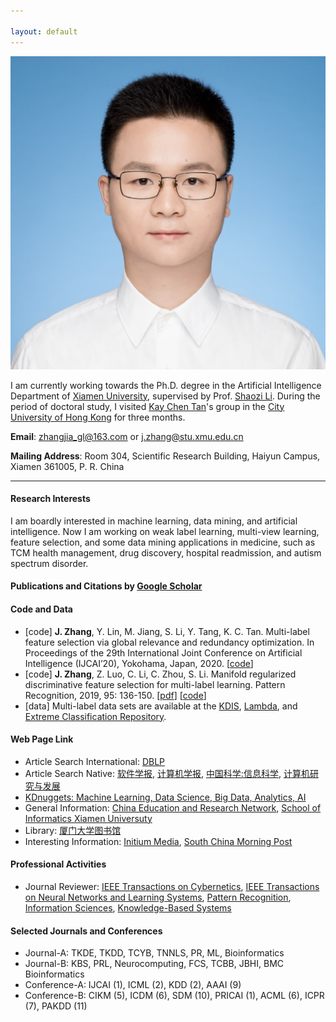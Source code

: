 ```yaml
---

layout: default 
---
```


<img class="profile-picture" src="jiazhang.jpg">

I am currently working towards the Ph.D. degree in the Artificial Intelligence Department of [Xiamen University](https://www.xmu.edu.cn/), supervised by Prof. [Shaozi Li](http://imt.xmu.edu.cn/szdw.html). During the period of doctoral study, I visited [Kay Chen Tan](http://www.cityu.edu.hk/stfprofile/kaytan.htm)'s group in the [City University of Hong Kong](https://www.cityu.edu.hk/) for three months.

**Email**: [zhangjia_gl@163.com](mailto:zhangjia_gl@163.com) or [j.zhang@stu.xmu.edu.cn](mailto:j.zhang@stu.xmu.edu.cn)

**Mailing Address**: Room 304, Scientific Research Building, Haiyun Campus, Xiamen 361005, P. R. China

---

#### Research Interests

I am boardly interested in machine learning, data mining, and artificial intelligence. Now I am working on weak label learning, multi-view learning, feature selection, and some data mining applications in medicine, such as TCM health management, drug discovery, hospital readmission, and autism spectrum disorder.

#### Publications and Citations by [Google Scholar](https://scholar.google.com.hk/citations?user=yBaTk-gAAAAJ&hl=en)
#### Code and Data

* [code] **J. Zhang**, Y. Lin, M. Jiang, S. Li, Y. Tang, K. C. Tan. Multi-label feature selection via global relevance and redundancy optimization. In Proceedings of the 29th International Joint Conference on Artificial Intelligence (IJCAI’20), Yokohama, Japan, 2020. [[code](GRRO-master.zip)]
* [code] **J. Zhang**, Z. Luo, C. Li, C. Zhou, S. Li. Manifold regularized discriminative feature selection for multi-label learning. Pattern Recognition, 2019, 95: 136-150. [[pdf](1-s2.0-S0031320319302341-main.pdf)] [[code](MDFS-master.zip)]
* [data] Multi-label data sets are available at the [KDIS](http://www.uco.es/kdis/mllresources/), [Lambda](http://www.lamda.nju.edu.cn/Data.ashx), and [Extreme Classification Repository](http://manikvarma.org/downloads/XC/XMLRepository.html).

#### Web Page Link
* Article Search International: [DBLP](https://dblp.uni-trier.de/db/)
* Article Search Native: [软件学报](http://navi.cnki.net/knavi/JournalDetail?pcode=CJFD&pykm=RJXB), [计算机学报](http://navi.cnki.net/knavi/JournalDetail?pcode=CJFD&pykm=JSJX), [中国科学:信息科学](http://navi.cnki.net/knavi/JournalDetail?pcode=CJFD&pykm=PZKX), [计算机研究与发展](http://navi.cnki.net/knavi/JournalDetail?pcode=CJFD&pykm=JFYZ)
* [KDnuggets: Machine Learning, Data Science, Big Data, Analytics, AI](https://www.kdnuggets.com/)
* General Information: [China Education and Research Network](http://www.edu.cn/), [School of Informatics Xiamen Universuty](https://information.xmu.edu.cn/)
* Library: [厦门大学图书馆](https://library.xmu.edu.cn/)
* Interesting Information: [Initium Media](https://theinitium.com/), [South China Morning Post](https://www.scmp.com/hk)

#### Professional Activities
* Journal Reviewer: [IEEE Transactions on Cybernetics](https://mc.manuscriptcentral.com/cyb-ieee), [IEEE Transactions on Neural Networks and Learning Systems](https://mc.manuscriptcentral.com/tnnls), [Pattern Recognition](https://www.journals.elsevier.com/pattern-recognition/), [Information Sciences](https://www.journals.elsevier.com/information-sciences), [Knowledge-Based Systems](https://www.journals.elsevier.com/knowledge-based-systems)

#### Selected Journals and Conferences
* Journal-A: TKDE, TKDD, TCYB, TNNLS, PR, ML, Bioinformatics
* Journal-B: KBS, PRL, Neurocomputing, FCS, TCBB, JBHI, BMC Bioinformatics
* Conference-A: IJCAI (1), ICML (2), KDD (2), AAAI (9)
* Conference-B: CIKM (5), ICDM (6), SDM (10), PRICAI (1), ACML (6), ICPR (7), PAKDD (11)
